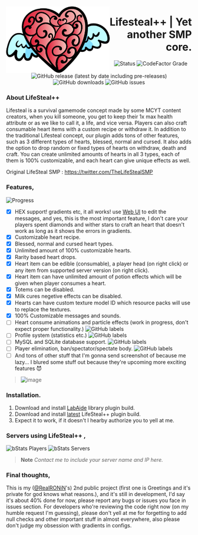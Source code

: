 <img src="/branding/LifeStealLogo.svg" align="left" height="180px"><h1 align="right">Lifesteal++ | Yet another SMP core.</h1>
<div align="center">

![Status](https://img.shields.io/badge/STATUS-BETA-3a0ca3?style=for-the-badge)
![CodeFactor Grade](https://img.shields.io/codefactor/grade/github/arcadelabs/LifeSteal?style=for-the-badge)
![GitHub release (latest by date including pre-releases)](https://img.shields.io/github/v/release/arcadelabs/LifeSteal?include_prereleases&style=for-the-badge) 
![GitHub downloads](https://img.shields.io/github/downloads/arcadelabs/LifeSteal/total?style=for-the-badge) 
![GitHub issues](https://img.shields.io/github/issues/arcadelabs/LifeSteal?style=for-the-badge)

</div>

### About LifeSteal++
Lifesteal is a survival gamemode concept made by some MCYT content creators, when you kill someone, you get to keep their 1x max health attribute or as we like to call it, a life, and vice versa. Players can also craft consumable heart items with a custom recipe or withdraw it. In addition to the traditional Lifesteal concept, our plugin adds tons of other features, such as 3 different types of hearts, blessed, normal and cursed. It also adds the option to drop random or fixed types of hearts on withdraw, death and craft. You can create unlimited amounts of hearts in all 3 types, each of them is 100% customizable, and each heart can give unique effects as well.

Original LifeSteal SMP : https://twitter.com/TheLifeStealSMP

### Features, 
![Progress](https://progress-bar.dev/40/?title=done&width=220&color=f72585&suffix=%%20almost%20there...)
- [x] HEX support! gradients etc, it all works! use [Web UI](https://webui.adventure.kyori.net) to edit the messages, and yes, this is the most important feature, I don't care your players spent diamonds and wither stars to craft an heart that doesn't work as long as it shows the errors in gradients.
- [x] Customizable heart recipe.
- [x] Blessed, normal and cursed heart types.
- [x] Unlimited amount of 100% customizable hearts.
- [x] Rarity based heart drops.
- [x] Heart item can be edible (consumable), a player head (on right click) or any item from supported server version (on right click).
- [x] Heart item can have unlimited amount of potion effects which will be given when player consumes a heart.
- [x] Totems can be disabled.
- [x] Milk cures negetive effects can be disabled.
- [x] Hearts can have custom texture model ID which resource packs will use to replace the textures.
- [x] 100% Customizable messages and sounds.
- [ ] Heart consume animations and particle effects (work in progress, don't expect proper functionality.) ![GitHub labels](https://img.shields.io/github/labels/arcadelabs/LifeSteal/WIP)
- [ ] Profile system (statistics etc.) ![GitHub labels](https://img.shields.io/github/labels/arcadelabs/LifeSteal/WIP)
- [ ] MySQL and SQLite database support. ![GitHub labels](https://img.shields.io/github/labels/arcadelabs/LifeSteal/WIP)
- [ ] Player elimination, ban/spectator/spectate body. ![GitHub labels](https://img.shields.io/github/labels/arcadelabs/LifeSteal/WIP)
- [ ] And tons of other stuff that I'm gonna send screenshot of because me lazy...
  I blured some stuff out because they're upcoming more exciting features 😈

> ![image](https://user-images.githubusercontent.com/69498033/177811484-f9ef5fbc-3881-4d1e-b988-dd414502fb0d.png)

### Installation.
1. Download and install [LabAide](https://github.com/arcadelabs/LabAide/releases) library plugin build.
2. Download and install [latest](https://github.com/arcadelabs/LifeSteal/releases/tag/latest) LifeSteal++ plugin build.
3. Expect it to work, if it doesn't I hearby authorize you to yell at me.

### Servers using LifeSteal++ ,

   ![bStats Players](https://img.shields.io/bstats/players/15272?style=for-the-badge)
   ![bStats Servers](https://img.shields.io/bstats/servers/15272?style=for-the-badge)
   <br>
   > **Note**
   > _Contact me to include your server name and IP here._


### Final thoughts,
This is my ([@RealRONiN](https://github.com/RealRONiN)'s) 2nd public project (first one is Greetings and it's private for god knows what reasons.), 
and it's still in development, I'd say it's about 40% done for now, please report any bugs or issues you face in issues section.
For developers who're reviewing the code right now (on my humble request I'm guessing), please don't yell at me for forgetting to add null checks and other important stuff in almost everywhere, also please don't judge my obsession with gradients in configs. 
